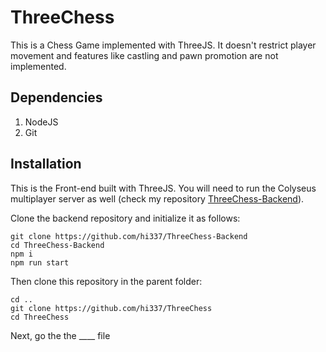 # ThreeChess

This is a Chess Game implemented with ThreeJS. It doesn't restrict player movement and features like castling and pawn promotion are not implemented.

## Dependencies
1. NodeJS
2. Git

## Installation

This is the Front-end built with ThreeJS. You will need to run the Colyseus multiplayer server as well (check my repository [ThreeChess-Backend](https://github.com/hi337/ThreeChess-Backend)).

Clone the backend repository and initialize it as follows:

```
git clone https://github.com/hi337/ThreeChess-Backend
cd ThreeChess-Backend
npm i
npm run start
```

Then clone this repository in the parent folder:

```
cd ..
git clone https://github.com/hi337/ThreeChess
cd ThreeChess
```

Next, go the the ____ file
